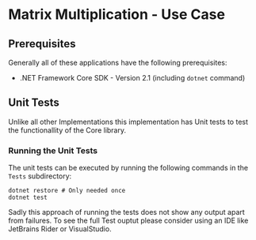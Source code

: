 # Matrix Multiplication - Use Case

## Prerequisites

Generally all of these applications have the following prerequisites:
- .NET Framework Core SDK - Version 2.1 (including `dotnet` command)

## Unit Tests
Unlike all other Implementations this implementation has Unit tests to test the functionallity of the Core library.

### Running the Unit Tests

The unit tests can be executed by running the following commands in the `Tests` subdirectory:
```
dotnet restore # Only needed once
dotnet test
```

Sadly this approach of running the tests does not show any output apart from failures. To see the full Test ouptut please consider
using an IDE like JetBrains Rider or VisualStudio.
